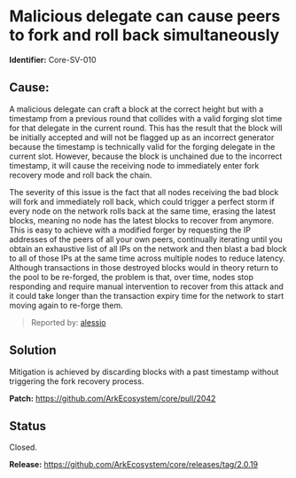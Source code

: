 # Malicious delegate can cause peers to fork and roll back simultaneously
**Identifier:** Core-SV-010

## Cause: 
A malicious delegate can craft a block at the correct height but with a timestamp from a previous round that collides with a valid forging slot time for that delegate in the current round. This has the result that the block will be initially accepted and will not be flagged up as an incorrect generator because the timestamp is technically valid for the forging delegate in the current slot. However, because the block is unchained due to the incorrect timestamp, it will cause the receiving node to immediately enter fork recovery mode and roll back the chain.

The severity of this issue is the fact that all nodes receiving the bad block will fork and immediately roll back, which could trigger a perfect storm if every node on the network rolls back at the same time, erasing the latest blocks, meaning no node has the latest blocks to recover from anymore. This is easy to achieve with a modified forger by requesting the IP addresses of the peers of all your own peers, continually iterating until you obtain an exhaustive list of all IPs on the network and then blast a bad block to all of those IPs at the same time across multiple nodes to reduce latency. Although transactions in those destroyed blocks would in theory return to the pool to be re-forged, the problem is that, over time, nodes stop responding and require manual intervention to recover from this attack and it could take longer than the transaction expiry time for the network to start moving again to re-forge them.

>Reported by: [alessio](https://github.com/alessiodf)

## Solution
Mitigation is achieved by discarding blocks with a past timestamp without triggering the fork recovery process.

**Patch:** https://github.com/ArkEcosystem/core/pull/2042

## Status
Closed.

**Release:** https://github.com/ArkEcosystem/core/releases/tag/2.0.19
